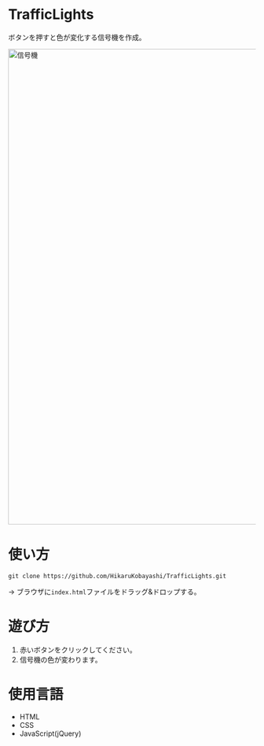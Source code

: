 # TrafficLights

ボタンを押すと色が変化する信号機を作成。

<img width="966" alt="信号機" src="https://user-images.githubusercontent.com/51415392/71316480-65917980-24b3-11ea-8cb6-483357917e85.png">

# 使い方

`git clone https://github.com/HikaruKobayashi/TrafficLights.git`

→ ブラウザに`index.html`ファイルをドラッグ&ドロップする。

# 遊び方

1. 赤いボタンをクリックしてください。
2. 信号機の色が変わります。

# 使用言語

- HTML
- CSS
- JavaScript(jQuery)
